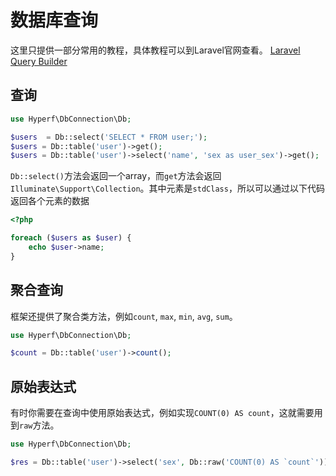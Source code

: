 # 数据库查询

这里只提供一部分常用的教程，具体教程可以到Laravel官网查看。
[Laravel Query Builder](https://laravel.com/docs/5.8/queries)

## 查询

~~~php
use Hyperf\DbConnection\Db;

$users  = Db::select('SELECT * FROM user;');
$users = Db::table('user')->get();
$users = Db::table('user')->select('name', 'sex as user_sex')->get();
~~~

`Db::select()`方法会返回一个array，而`get`方法会返回`Illuminate\Support\Collection`。其中元素是`stdClass`，所以可以通过以下代码返回各个元素的数据

~~~php
<?php

foreach ($users as $user) {
    echo $user->name;
}
~~~

## 聚合查询

框架还提供了聚合类方法，例如`count`, `max`, `min`, `avg`, `sum`。

~~~php
use Hyperf\DbConnection\Db;

$count = Db::table('user')->count();
~~~

## 原始表达式

有时你需要在查询中使用原始表达式，例如实现`COUNT(0) AS count`，这就需要用到`raw`方法。

~~~php
use Hyperf\DbConnection\Db;

$res = Db::table('user')->select('sex', Db::raw('COUNT(0) AS `count`'))->groupBy('sex')->get();
~~~

